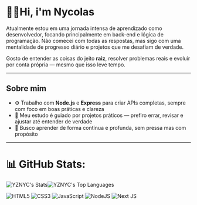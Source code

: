 # 🐱‍👤Hi, i'm Nycolas

Atualmente estou em uma jornada intensa de aprendizado como desenvolvedor, focando principalmente em back-end e lógica de programação. Não comecei com todas as respostas, mas sigo com uma mentalidade de progresso diário e projetos que me desafiam de verdade.

Gosto de entender as coisas do jeito **raiz**, resolver problemas reais e evoluir por conta própria — mesmo que isso leve tempo.

---

##  Sobre mim

- ⚙️ Trabalho com **Node.js** e **Express** para criar APIs completas, sempre com foco em boas práticas e clareza
- 🧱 Meu estudo é guiado por projetos práticos — prefiro errar, revisar e ajustar até entender de verdade
- 🧠 Busco aprender de forma contínua e profunda, sem pressa mas com propósito

---


# 📊 GitHub Stats:
![YZNYC's Stats](https://github-readme-stats.vercel.app/api?username=YZNYC&theme=gotham&show_icons=true&hide_border=false&count_private=true)![YZNYC's Top Languages](https://github-readme-stats.vercel.app/api/top-langs/?username=YZNYC&theme=gotham&show_icons=true&hide_border=false&layout=compact)

![HTML5](https://img.shields.io/badge/html5-%23E34F26.svg?style=for-the-badge&logo=html5&logoColor=white) ![CSS3](https://img.shields.io/badge/css3-%231572B6.svg?style=for-the-badge&logo=css3&logoColor=white) ![JavaScript](https://img.shields.io/badge/javascript-%23323330.svg?style=for-the-badge&logo=javascript&logoColor=%23F7DF1E)  ![NodeJS](https://img.shields.io/badge/node.js-6DA55F?style=for-the-badge&logo=node.js&logoColor=white) ![Next JS](https://img.shields.io/badge/Next-black?style=for-the-badge&logo=next.js&logoColor=white)

